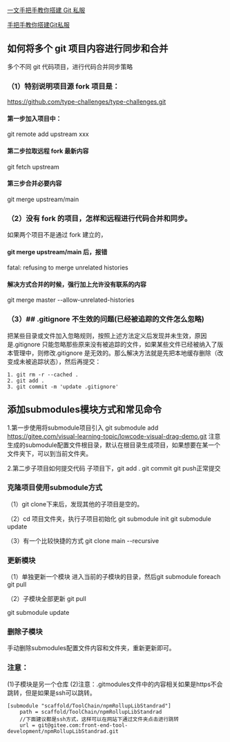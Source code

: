 [一文手把手教你搭建 Git 私服](https://programmercarl.com/qita/gitserver.html)

[手把手教你搭建Git私服](./../16%E5%89%8D%E7%AB%AF%E6%8B%93%E5%B1%95%E7%9F%A5%E8%AF%86%E5%AD%A6%E4%B9%A0/000%E5%A6%82%E4%BD%95%E6%90%AD%E5%BB%BAGit%E7%A7%81%E6%9C%8D.md)
## 如何将多个 git 项目内容进行同步和合并

多个不同 git 代码项目，进行代码合并同步策略

### （1）特别说明项目源 fork 项目是：

https://github.com/type-challenges/type-challenges.git

#### 第一步加入项目中：

git remote add upstream xxx

#### 第二步拉取远程 fork 最新内容

git fetch upstream

#### 第三步合并必要内容

git merge upstream/main

### （2）没有 fork 的项目，怎样和远程进行代码合并和同步。

如果两个项目不是通过 fork 建立的，

#### git merge upstream/main 后，报错

fatal: refusing to merge unrelated histories

#### 解决方式合并的时候，强行加上允许没有联系的内容

git merge master --allow-unrelated-histories

### （3）## .gitignore 不生效的问题(已经被追踪的文件怎么忽略)

把某些目录或文件加入忽略规则，按照上述方法定义后发现并未生效，原因是.gitignore 只能忽略那些原来没有被追踪的文件，如果某些文件已经被纳入了版本管理中，则修改.gitignore 是无效的。那么解决方法就是先把本地缓存删除（改变成未被追踪状态），然后再提交：

```
1. git rm -r --cached .
2. git add .
3. git commit -m 'update .gitignore'

```



## 添加submodules模块方式和常见命令
1.第一步使用将submodule项目引入
git submodule add https://gitee.com/visual-learning-topic/lowcode-visual-drag-demo.git
注意生成的submodule配置文件根目录，默认在根目录生成项目，如果想要在某一个文件夹下，可以到当前文件夹。

2.第二步子项目如何提交代码
子项目下，git add .  git commit  git push正常提交



### 克隆项目使用submodule方式
（1）git clone下来后，发现其他的子项目是空的。

（2）cd 项目文件夹，执行子项目初始化
git submodule init
git submodule update

（3）有一个比较快捷的方式
git clone main --recursive


### 更新模块
（1）单独更新一个模块
进入当前的子模块的目录，然后git submodule foreach git pull

（2）子模块全部更新
git pull

git submodule update


### 删除子模块
手动删除submodules配置文件内容和文件夹，重新更新即可。


### 注意：
(1)子模块是另一个仓库
(2)注意：.gitmodules文件中的内容相关如果是https不会跳转，但是如果是ssh可以跳转。
~~~
[submodule "scaffold/ToolChain/npmRollupLibStandrad"]
	path = scaffold/ToolChain/npmRollupLibStandrad
    //下面建议都是ssh方式，这样可以在网站下通过文件夹点击进行跳转
	url = git@gitee.com:front-end-tool-development/npmRollupLibStandrad.git

~~~